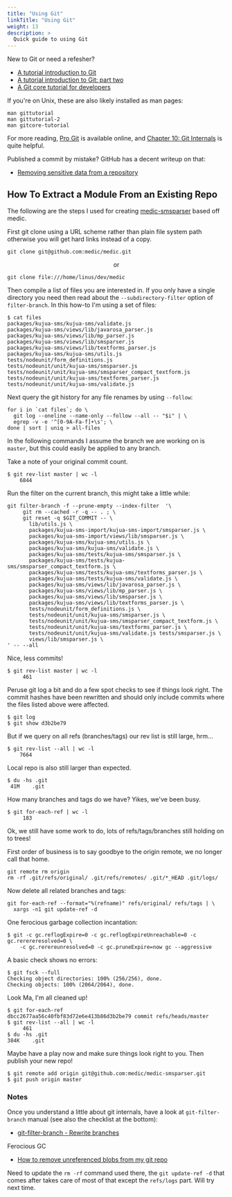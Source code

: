 ```yaml
---
title: "Using Git"
linkTitle: "Using Git"
weight: 13
description: >
  Quick guide to using Git
---
```


New to Git or need a refesher?

 - [A tutorial introduction to Git](https://git-scm.com/docs/gittutorial)
 - [A tutorial introduction to Git: part two](https://git-scm.com/docs/gittutorial-2)
 - [A Git core tutorial for developers](https://git-scm.com/docs/gitcore-tutorial)

If you're on Unix, these are also likely installed as man pages:

```
man gittutorial
man gittutorial-2
man gitcore-tutorial
```

For more reading, [Pro Git](https://git-scm.com/book) is available online, and
[Chapter 10: Git Internals](https://git-scm.com/book/en/v2/Git-Internals-Plumbing-and-Porcelain)
is quite helpful.

Published a commit by mistake?  GitHub has a decent writeup on that:

 - [Removing sensitive data from a repository](https://help.github.com/articles/removing-sensitive-data-from-a-repository/)


## How To Extract a Module From an Existing Repo

The following are the steps I used for creating [medic-smsparser](https://github.com/medic/medic-smsparser) based off medic.

First git clone using a URL scheme rather than plain file system path otherwise
you will get hard links instead of a copy.

```
git clone git@github.com:medic/medic.git 
```

<p style="text-align:center">or</p>

```
git clone file:///home/linus/dev/medic
```

Then compile a list of files you are interested in.  If you only have a single directory
you need then read about the `--subdirectory-filter` option of
`filter-branch`.  In this how-to I'm using a set of files:

```
$ cat files
packages/kujua-sms/kujua-sms/validate.js 
packages/kujua-sms/views/lib/javarosa_parser.js 
packages/kujua-sms/views/lib/mp_parser.js 
packages/kujua-sms/views/lib/smsparser.js 
packages/kujua-sms/views/lib/textforms_parser.js 
packages/kujua-sms/kujua-sms/utils.js 
tests/nodeunit/form_definitions.js 
tests/nodeunit/unit/kujua-sms/smsparser.js 
tests/nodeunit/unit/kujua-sms/smsparser_compact_textform.js 
tests/nodeunit/unit/kujua-sms/textforms_parser.js 
tests/nodeunit/unit/kujua-sms/validate.js 
```

Next query the git history for any file renames by using `--follow`:

```
for i in `cat files`; do \
  git log --oneline --name-only --follow --all -- "$i" | \
  egrep -v -e '^[0-9A-Fa-f]+\s'; \
done | sort | uniq > all-files
```

In the following commands I assume the branch we are working on is `master`, but this could easily be applied to any branch.

Take a note of your original commit count.  

```
$ git rev-list master | wc -l
    6844
```


Run the filter on the current branch, this might take a little while:

```
git filter-branch -f --prune-empty --index-filter  '\
     git rm --cached -r -q -- . ; \
     git reset -q $GIT_COMMIT -- \
       lib/utils.js \
       packages/kujua-sms-import/kujua-sms-import/smsparser.js \
       packages/kujua-sms-import/views/lib/smsparser.js \
       packages/kujua-sms/kujua-sms/utils.js \
       packages/kujua-sms/kujua-sms/validate.js \
       packages/kujua-sms/tests/kujua-sms/smsparser.js \
       packages/kujua-sms/tests/kujua-sms/smsparser_compact_textform.js \
       packages/kujua-sms/tests/kujua-sms/textforms_parser.js \
       packages/kujua-sms/tests/kujua-sms/validate.js \
       packages/kujua-sms/views/lib/javarosa_parser.js \
       packages/kujua-sms/views/lib/mp_parser.js \
       packages/kujua-sms/views/lib/smsparser.js \
       packages/kujua-sms/views/lib/textforms_parser.js \
       tests/nodeunit/form_definitions.js \
       tests/nodeunit/unit/kujua-sms/smsparser.js \
       tests/nodeunit/unit/kujua-sms/smsparser_compact_textform.js \
       tests/nodeunit/unit/kujua-sms/textforms_parser.js \
       tests/nodeunit/unit/kujua-sms/validate.js tests/smsparser.js \
       views/lib/smsparser.js \
' -- --all
```

Nice, less commits!  

```
$ git rev-list master | wc -l
     461
```

Peruse git log a bit and do a few spot checks to see if things look right.  The commit hashes have been rewritten and should only include commits where the files listed above were affected.

```
$ git log
$ git show d3b2be79
```

But if we query on all refs (branches/tags) our rev list is still large, hrm...

```
$ git rev-list --all | wc -l
    7664
```

Local repo is also still larger than expected.

```
$ du -hs .git
 41M	.git
```

How many branches and tags do we have?  Yikes, we've been busy.

```
$ git for-each-ref | wc -l
     183
```

Ok, we still have some work to do, lots of refs/tags/branches still holding on to
trees!

First order of business is to say goodbye to the origin remote, we no longer call that home.

```
git remote rm origin
rm -rf .git/refs/original/ .git/refs/remotes/ .git/*_HEAD .git/logs/
```

Now delete all related branches and tags:

```
git for-each-ref --format="%(refname)" refs/original/ refs/tags | \
  xargs -n1 git update-ref -d
```

One ferocious garbage collection incantation:

```
$ git -c gc.reflogExpire=0 -c gc.reflogExpireUnreachable=0 -c gc.rerereresolved=0 \
    -c gc.rerereunresolved=0 -c gc.pruneExpire=now gc --aggressive
```

A basic check shows no errors:

```
$ git fsck --full
Checking object directories: 100% (256/256), done.
Checking objects: 100% (2064/2064), done.
```

Look Ma, I'm all cleaned up!

```
$ git for-each-ref
dbcc2677aa56c40fbf83d72e6e413b86d3b2be79 commit refs/heads/master
$ git rev-list --all | wc -l
     461
$ du -hs .git
384K	.git
```

Maybe have a play now and make sure things look right to you.  Then publish your new repo!

```
$ git remote add origin git@github.com:medic/medic-smsparser.git
$ git push origin master
```

### Notes

Once you understand a little about git internals, have a look at `git-filter-branch` manual (see also the checklist at the bottom):

  - [git-filter-branch - Rewrite branches](https://git-scm.com/docs/git-filter-branch)

Ferocious GC

  - [How to remove unreferenced blobs from my git repo](http://stackoverflow.com/questions/1904860/how-to-remove-unreferenced-blobs-from-my-git-repo/)

Need to update the `rm -rf` command used there, the `git update-ref -d` that comes after takes care of most of that except the `refs/logs` part.  Will try next time.
